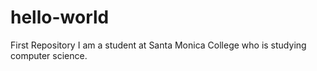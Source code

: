 # hello-world
First Repository
I am a student at Santa Monica College who is studying computer science. 
